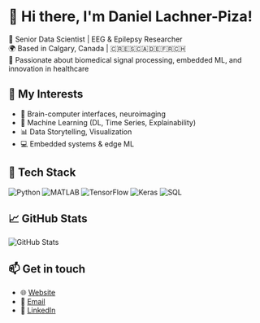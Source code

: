 # 👋 Hi there, I'm Daniel Lachner-Piza!

💼 Senior Data Scientist | EEG & Epilepsy Researcher  
🌍 Based in Calgary, Canada | 🇨🇷🇪🇸🇨🇦🇩🇪🇫🇷🇨🇭  
🧠 Passionate about biomedical signal processing, embedded ML, and innovation in healthcare

## 🚀 My Interests
- 🔬 Brain-computer interfaces, neuroimaging
- 🤖 Machine Learning (DL, Time Series, Explainability)
- 📊 Data Storytelling, Visualization
- 💻 Embedded systems & edge ML

## 🧰 Tech Stack
![Python](https://img.shields.io/badge/Python-3776AB?style=for-the-badge&logo=python&logoColor=white)
![MATLAB](https://img.shields.io/badge/MATLAB-0076A8?style=for-the-badge&logo=mathworks&logoColor=white)
![TensorFlow](https://img.shields.io/badge/TensorFlow-FF6F00?style=for-the-badge&logo=tensorflow&logoColor=white)
![Keras](https://img.shields.io/badge/Keras-D00000?style=for-the-badge&logo=keras&logoColor=white)
![SQL](https://img.shields.io/badge/SQL-4479A1?style=for-the-badge&logo=postgresql&logoColor=white)

## 📈 GitHub Stats
![GitHub Stats](https://github-readme-stats.vercel.app/api?username=mossdet&show_icons=true&theme=calm)

## 📫 Get in touch
- 🌐 [Website]([https://yourwebsite.com](https://www.lachner-piza.com/))  
- 📧 [Email](dalapiz@proton.me)  
- 💼 [LinkedIn]([https://linkedin.com/in/yourprofile](https://www.linkedin.com/in/daniel-lachner-piza/))
